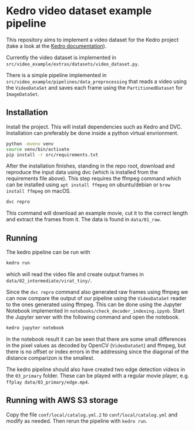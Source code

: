 # Kedro video dataset example pipeline

This repository aims to implement a video dataset for the Kedro project (take a look at the [Kedro documentation](https://kedro.readthedocs.io)).

Currently the video dataset is implemented in `src/video_example/extras/datasets/video_dataset.py`.

There is a simple pipeline implemented in `src/video_example/pipelines/data_preprocessing` that reads a video using the `VideoDataSet` and saves each frame using the `PartitionedDataset` for `ImageDataSet`.

## Installation

Install the project. This will install dependencies such as Kedro and DVC. Installation can preferably be done inside a python virtual envrionment.
```bash
python -mvenv venv
source venv/bin/activate
pip install -r src/requirements.txt
```

After the installation finishes, standing in the repo root, download and reproduce the input data using dvc (which is installed from the requirements file above). This step requires the ffmpeg command which can be installed using `apt install ffmpeg` on ubuntu/debian or `brew install ffmpeg` on macOS.
```bash
dvc repro
```

This command will download an example movie, cut it to the correct length and extract the frames from it. The data is found in `data/01_raw`.

## Running

The kedro pipeline can be run with
```bash
kedro run
```
which will read the video file and create output frames in `data/02_intermediate/virat_tiny/`.

Since the `dvc repro` command also generated raw frames using ffmpeg we can now compare the output of our pipeline using the `VideoDataSet` reader to the ones generated using ffmpeg. This can be done using the Jupyter Notebook implemented in `notebooks/check_decoder_indexing.ipynb`. Start the Jupyter server with the following command and open the notebook.
```bash
kedro jupyter notebook
```

In the notebook result it can be seen that there are some small differences in the pixel values as decoded by OpenCV (`VideoDataSet`) and ffmpeg, but there is no offset or index errors in the addressing since the diagonal of the distance comparizon is the smallest.

The kedro pipeline should also have created two edge detection videos in the `03_primary` folder. These can be played with a regular movie player, e.g. `ffplay data/03_primary/edge.mp4`.

## Running with AWS S3 storage
Copy the file `conf/local/catalog.yml.2` to `conf/local/catalog.yml` and modify as needed. Then rerun the pipeline with `kedro run`.
